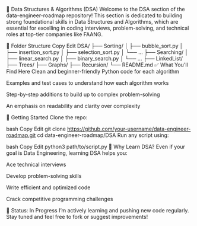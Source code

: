 📘 Data Structures & Algorithms (DSA)
Welcome to the DSA section of the data-engineer-roadmap repository!
This section is dedicated to building strong foundational skills in Data Structures and Algorithms, which are essential for excelling in coding interviews, problem-solving, and technical roles at top-tier companies like FAANG.

📂 Folder Structure
Copy
Edit
DSA/
├── Sorting/
│   ├── bubble_sort.py
│   ├── insertion_sort.py
│   ├── selection_sort.py
│   └── ...
├── Searching/
│   ├── linear_search.py
│   ├── binary_search.py
│   └── ...
├── LinkedList/
├── Trees/
├── Graphs/
├── Recursion/
└── README.md
✅ What You'll Find Here
Clean and beginner-friendly Python code for each algorithm

Examples and test cases to understand how each algorithm works

Step-by-step additions to build up to complex problem-solving

An emphasis on readability and clarity over complexity

🚀 Getting Started
Clone the repo:

bash
Copy
Edit
git clone https://github.com/your-username/data-engineer-roadmap.git
cd data-engineer-roadmap/DSA
Run any script using:

bash
Copy
Edit
python3 path/to/script.py
🧠 Why Learn DSA?
Even if your goal is Data Engineering, learning DSA helps you:

Ace technical interviews

Develop problem-solving skills

Write efficient and optimized code

Crack competitive programming challenges

📌 Status: In Progress
I’m actively learning and pushing new code regularly. Stay tuned and feel free to fork or suggest improvements!
